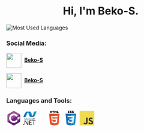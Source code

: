 <h1 align="center">Hi, I'm Beko-S.</h1>

![Most Used Languages](https://github-readme-stats.vercel.app/api/top-langs/?username=Beko-S&theme=radical)



<!-- Social Media -->
<h3 align="left">Social Media:</h3>

<p>
  <a href="https://steamcommunity.com/id/beko-s/" target="_blank">   
    <img align="center" src="https://cdn.jsdelivr.net/npm/simple-icons@3.0.1/icons/steam.svg" height="40" width="40"/>
  </a>
  ​ ​ ​
  <a href="https://steamcommunity.com/id/beko-s/" target="_blank">
    <b>Beko-S</b>
  </a>
</p>
  
<p>
  <a href="https://discord.com/users/344248803420930049" target="_blank">
    <img align="center" src="https://cdn.jsdelivr.net/npm/simple-icons@3.0.1/icons/discord.svg" height="40" width="40">
  </a>
  ​ ​ ​
  <a href="https://discord.com/users/344248803420930049" target="_blank">
    <b>Beko-S</b>
  </a>
</p>



<!-- Languages and Tools -->
<h3 align="left">Languages and Tools:</h3>

<p align="left">
  
  <img src="https://raw.githubusercontent.com/devicons/devicon/master/icons/csharp/csharp-original.svg" width="40" height="40"/>
  <img src="https://raw.githubusercontent.com/devicons/devicon/master/icons/dot-net/dot-net-original-wordmark.svg" width="40" height="40"/>
  ​ ​ ​ ​ ​ ​ ​
  <img src="https://raw.githubusercontent.com/devicons/devicon/master/icons/html5/html5-original-wordmark.svg" width="40" height="40"/>
  <img src="https://raw.githubusercontent.com/devicons/devicon/master/icons/css3/css3-original-wordmark.svg" width="40" height="40"/>
  <img src="https://raw.githubusercontent.com/devicons/devicon/master/icons/javascript/javascript-original.svg" width="40" height="40"/>
  
</p>

